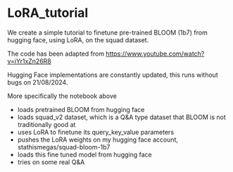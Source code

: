 # LoRA_tutorial

We create a simple tutorial to finetune pre-trained BLOOM (1b7) from hugging face, using LoRA, on the squad dataset.

The code has been adapted from https://www.youtube.com/watch?v=iYr1xZn26R8

Hugging Face implementations are constantly updated, this runs without bugs on 21/08/2024.

More specifically the notebook above
* loads pretrained BLOOM from hugging face
* loads squad_v2 dataset, which is a Q&A type dataset that BLOOM is not traditionally good at
* uses LoRA to finetune its query_key_value parameters
* pushes the LoRA weights on my hugging face account, stathismegas/squad-bloom-1b7
* loads this fine tuned model from hugging face
* tries on some real Q&A

